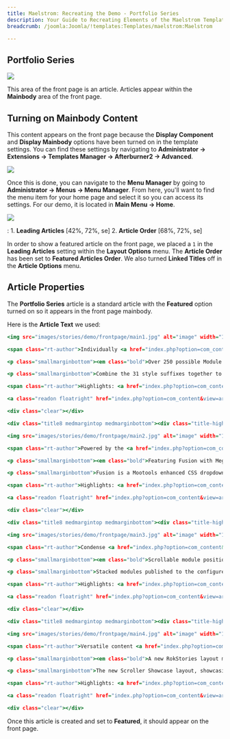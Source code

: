 ```yaml
---
title: Maelstrom: Recreating the Demo - Portfolio Series
description: Your Guide to Recreating Elements of the Maelstrom Template for Joomla
breadcrumb: /joomla:Joomla/!templates:Templates/maelstrom:Maelstrom

---
```


Portfolio Series
-----

![][demo]

This area of the front page is an article. Articles appear within the **Mainbody** area of the front page.

Turning on Mainbody Content
-----

This content appears on the front page because the **Display Component** and **Display Mainbody** options have been turned on in the template settings. You can find these settings by navigating to **Administrator -> Extensions -> Templates Manager -> Afterburner2 -> Advanced**.

![][advanced]

Once this is done, you can navigate to the **Menu Manager** by going to **Administrator -> Menus -> Menu Manager**. From here, you'll want to find the menu item for your home page and select it so you can access its settings. For our demo, it is located in **Main Menu -> Home**.

![][menu]

:   1. **Leading Articles** [42%, 72%, se]
    2. **Article Order** [68%, 72%, se]

In order to show a featured article on the front page, we placed a `1` in the **Leading Articles** setting within the **Layout Options** menu. The **Article Order** has been set to **Featured Articles Order**. We also turned **Linked Titles** off in the **Article Options** menu.

Article Properties
-----

The **Portfolio Series** article is a standard article with the **Featured** option turned on so it appears in the front page mainbody.

Here is the **Article Text** we used:

~~~ .html
<img src="images/stories/demo/frontpage/main1.jpg" alt="image" width="140" height="98" class="rt-image floatleft"/>

<span class="rt-author">Individually <a href="index.php?option=com_content&view=article&id=2&Itemid=107"><em class="normal nobold">style</em></a> your modular content.</span>

<p class="smallmarginbottom"><em class="bold">Over 250 possible Module style combinations.</em></p>

<p class="smallmarginbottom">Combine the 31 style suffixes together to create diverse module styling, style the titles, module backgrounds and read more.</p>

<span class="rt-author">Highlights: <a href="index.php?option=com_content&view=article&id=2&Itemid=107"><em class="normal nobold">Icons</em></a>, <a href="index.php?option=com_content&view=article&id=2&Itemid=107"><em class="normal nobold">Combos</em></a>, <a href="index.php?option=com_content&view=article&id=2&Itemid=107"><em class="normal nobold">Layout Suffixes</em></a></span>

<a class="readon floatright" href="index.php?option=com_content&view=article&id=2&Itemid=107"><span>Read More...</span></a>

<div class="clear"></div>

<div class="title8 medmargintop medmarginbottom"><div class="title-highlight"><div class="title-highlight2"></div></div></div>

<img src="images/stories/demo/frontpage/main2.jpg" alt="image" width="140" height="98" class="rt-image floatleft"/>

<span class="rt-author">Powered by the <a href="index.php?option=com_content&view=article&id=8&Itemid=140"><em class="normal nobold">RokNavMenu</em></a> module.</span>

<p class="smallmarginbottom"><em class="bold">Featuring Fusion with MegaMenu abilities.</em></p>

<p class="smallmarginbottom">Fusion is a Mootools enhanced CSS dropdown menu system, that is fully crawlable by search engines, and packed with advanced features.</p>

<span class="rt-author">Highlights: <a href="index.php?option=com_content&view=article&id=8&Itemid=140"><em class="normal nobold">Multi-Columns</em></a>, <a href="index.php?option=com_content&view=article&id=8&Itemid=140"><em class="normal nobold">Inline Modules</em></a>, <a href="index.php?option=com_content&view=article&id=8&Itemid=140"><em class="normal nobold">Menu Icons</em></a></span>

<a class="readon floatright" href="index.php?option=com_content&view=article&id=8&Itemid=140"><span>Read More...</span></a>

<div class="clear"></div>

<div class="title8 medmargintop medmarginbottom"><div class="title-highlight"><div class="title-highlight2"></div></div></div>

<img src="images/stories/demo/frontpage/main3.jpg" alt="image" width="140" height="98" class="rt-image floatleft"/>

<span class="rt-author">Condense <a href="index.php?option=com_content&amp;view=article&amp;id=48&amp;Itemid=55"><em class="normal nobold">positions</em></a> for more window real estate.</span>

<p class="smallmarginbottom"><em class="bold">Scrollable module positions and rows.</em></p>

<p class="smallmarginbottom">Stacked modules published to the configured Module rows will load this feature; this places stacked modules inside a rotation element.</p>

<span class="rt-author">Highlights: <a href="index.php?option=com_content&view=article&id=3&Itemid=126"><em class="normal nobold">Smooth</em></a>, <a href="index.php?option=com_content&view=article&id=3&Itemid=126"><em class="normal nobold">Configurable</em></a>, <a href="index.php?option=com_content&view=article&id=3&Itemid=126"><em class="normal nobold">Automated</em></a></span>

<a class="readon floatright" href="index.php?option=com_content&view=article&id=3&Itemid=126"><span>Read More...</span></a>

<div class="clear"></div>

<div class="title8 medmargintop medmarginbottom"><div class="title-highlight"><div class="title-highlight2"></div></div></div>

<img src="images/stories/demo/frontpage/main4.jpg" alt="image" width="140" height="98" class="rt-image floatleft"/>

<span class="rt-author">Versatile content <a href="index.php?option=com_content&view=article&id=5&Itemid=127"><em class="normal nobold">rotator</em></a> extension.</span>

<p class="smallmarginbottom"><em class="bold">A new RokStories layout mode.</em></p>

<p class="smallmarginbottom">The new Scroller Showcase layout, showcasing large images in an intuitive and elegant manner, perfect for any portfolio site.</p>

<span class="rt-author">Highlights: <a href="index.php?option=com_content&view=article&id=5&Itemid=127"><em class="normal nobold">Multiple Layouts</em></a>, <a href="index.php?option=com_content&view=article&id=5&Itemid=127"><em class="normal nobold">Advanced Controls</em></a></span>

<a class="readon floatright" href="index.php?option=com_content&view=article&id=5&Itemid=127"><span>Read More...</span></a>

<div class="clear"></div>
~~~

Once this article is created and set to **Featured**, it should appear on the front page.

[demo]: assets/demo_6.jpeg
[advanced]: assets/advanced.jpeg
[menu]: assets/menu.jpeg
